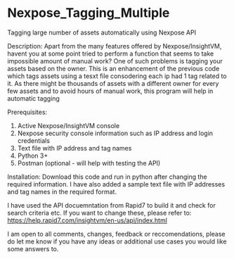 # Nexpose_Tagging_Multiple
Tagging large number of assets automatically using Nexpose API

Description: Apart from the many features offered by Nexpose/InsightVM, havent you at some point tried to perform a function that seems to take impossible amount of manual work? One of such problems is tagging your assets based on the owner. This is an enhancement of the previous code which tags assets using a tesxt file consodering each ip had 1 tag related to it. As there might be thousands of assets with a different owner for every few assets and to avoid hours of manual work, this program will help in automatic tagging

Prerequisites:
1. Active Nexpose/InsightVM console
2. Nexpose security console information such as IP address and login credentials
3. Text file with IP address and tag names 
4. Python 3+
5. Postman (optional - will help with testing the API)

Installation: Download this code and run in python after changing the required information. I have also added a sample text file with IP addresses and tag names in the required format.

I have used the API docuemntation from Rapid7 to build it and check for search criteria etc. If you want to change these, please refer to: https://help.rapid7.com/insightvm/en-us/api/index.html

I am open to all comments, changes, feedback or reccomendations, please do let me know if you have any ideas or additional use cases you would like some answers to.
